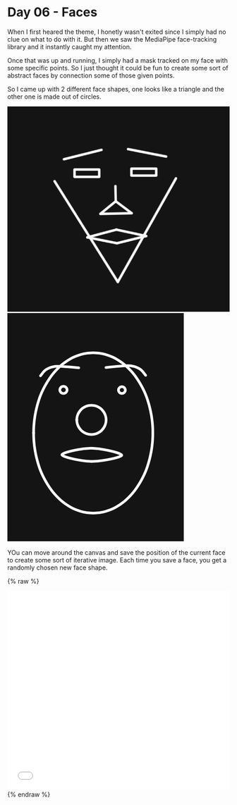 # Day 06 - Faces

When I first heared the theme, I honetly wasn't exited since I simply had no clue on what to do with it. But then we saw the MediaPipe face-tracking library and it instantly caught my attention.

Once that was up and running, I simply had a mask tracked on my face with some specific points. So I just thought it could be fun to create some sort of abstract faces by connection some of those given points.

So I came up with 2 different face shapes, one looks like a triangle and the other one is made out of circles.

![Example Image](content/day06/img1.png)
![Example Image](content/day06/img2.png)

YOu can move around the canvas and save the position of the current face to create some sort of iterative image. Each time you save a face, you get a randomly chosen new face shape.

{% raw %}
<iframe src="content/day06/abstractFaces/index.html" width="100%" height="450" frameborder="no"></iframe> {% endraw %}